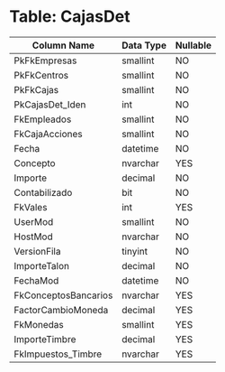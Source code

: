 # Table: CajasDet

| Column Name | Data Type | Nullable |
|-------------|-----------|----------|
| PkFkEmpresas | smallint | NO |
| PkFkCentros | smallint | NO |
| PkFkCajas | smallint | NO |
| PkCajasDet_Iden | int | NO |
| FkEmpleados | smallint | NO |
| FkCajaAcciones | smallint | NO |
| Fecha | datetime | NO |
| Concepto | nvarchar | YES |
| Importe | decimal | NO |
| Contabilizado | bit | NO |
| FkVales | int | YES |
| UserMod | smallint | NO |
| HostMod | nvarchar | NO |
| VersionFila | tinyint | NO |
| ImporteTalon | decimal | NO |
| FechaMod | datetime | NO |
| FkConceptosBancarios | nvarchar | YES |
| FactorCambioMoneda | decimal | YES |
| FkMonedas | smallint | YES |
| ImporteTimbre | decimal | YES |
| FkImpuestos_Timbre | nvarchar | YES |
